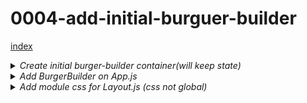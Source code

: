 # 0004-add-initial-burguer-builder

[index](index.md)

<details>
<summary>
 <i>Create initial burger-builder container(will keep state)</i>
</summary>

```
  cd $root/src/containers/
  mkdir BurgerBuilder
  cd BurgerBuilder/
  touch BurgerBuilder.js
```
BurgerBuilder.js
```
import React, {Component} from 'react';
import Aux from '../../hoc/Aux';

class BurgerBuilder extends Component {
    render () {
        return (
            <Aux>
                <div>Burger</div>
                <div>Build controls</div>
            </Aux>
        );
    }
}

export default BurgerBuilder;
```
</details>

<details>
<summary>
 <i>Add BurgerBuilder on App.js</i>
</summary>

App.js
```
import React, {Component} from 'react';
import './App.css';
import Layout from './components/Layout/Layout';
import BurguerBuilder from './containers/BurgerBuilder/BurguerBuilder'; //new

class App extends Component {
  render() {
    return (
      <div className="App">
        <Layout>
          <BurguerBuilder/> //new
        </Layout>
      </div>
    );
  }
}

export default App;
```
</details>

<details>
<summary>
 <i>Add module css for Layout.js (css not global)</i>
</summary>

```
  cd $root/src/components/Layout/
  touch Layout.module.css
```

Layout.module.css
```
.Content{
    margin-top: 16px;
}
```

Layout.js
```
import React from 'react';
import Aux from '../../hoc/Aux';
import style from './Layout.module.css'; //new

const layout = (props) => (
    <Aux>
        <div>Will be replaced with Toolbar, SideDrawer and BackDrop</div>
        <main className={style.Content}> //new
            {props.children}
        </main>
    </Aux>
);

export default layout;
```
</details>

